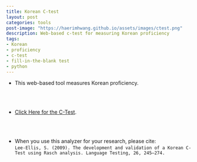 ```yaml
---
title: Korean C-test
layout: post
categories: tools
post-image: "https://haerimhwang.github.io/assets/images/ctest.png"
description: Web-based c-test for measuring Korean proficiency
tags:
- Korean
- proficiency
- c-test
- fill-in-the-blank test
- python
---
```


* This web-based tool measures Korean proficiency. 
<br>
<br>

* [Click Here for the C-Test](http://yayhaerim.pythonanywhere.com/). 
<br>
<br>

* When you use this analyzer for your research, please cite:  
  `Lee-Ellis, S. (2009). The development and validation of a Korean C-Test using Rasch analysis. Language Testing, 26, 245–274.`  
    
